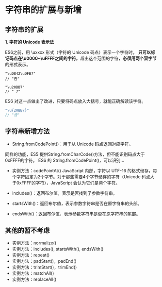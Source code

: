 # 字符串的扩展与新增

## 字符串的扩展

**1. 字符的 Unicode 表示法**

ES6之前，用 \uxxxx 形式（字符的 Unicode 码点）表示一个字符时， **只可以标记码点在\u0000~\uFFFF之间的字符**。超出这个范围的字符，**必须用两个双字节**的形式表示。
```JS
"\uD842\uDFB7"
// "𠮷"

"\u20BB7"
// " 7"

```

ES6 对这一点做出了改进，只要将码点放入大括号，就能正确解读该字符。
```js
"\u{20BB7}"
// "𠮷"
```

## 字符串新增方法
* String.fromCodePoint()：用于从 Unicode 码点返回对应字符。

同样的功能，ES5 提供String.fromCharCode()方法，但不能识别码点大于0xFFFF的字符。
ES6 的 String.fromCodePoint()，可以识别... 

* 实例方法：codePointAt()
JavaScript 内部，字符以 UTF-16 的格式储存，每个字符固定为2个字节。对于那些需要4个字节储存的字符（Unicode 码点大于0xFFFF的字符），JavaScript 会认为它们是两个字符。

* includes()：返回布尔值，表示是否找到了参数字符串。
* startsWith()：返回布尔值，表示参数字符串是否在原字符串的头部。
* endsWith()：返回布尔值，表示参数字符串是否在原字符串的尾部。



## 其他的暂不考虑
* 实例方法：normalize()
* 实例方法：includes(), startsWith(), endsWith()
* 实例方法：repeat()
* 实例方法：padStart()，padEnd()
* 实例方法：trimStart()，trimEnd()
* 实例方法：matchAll()
* 实例方法：replaceAll()






